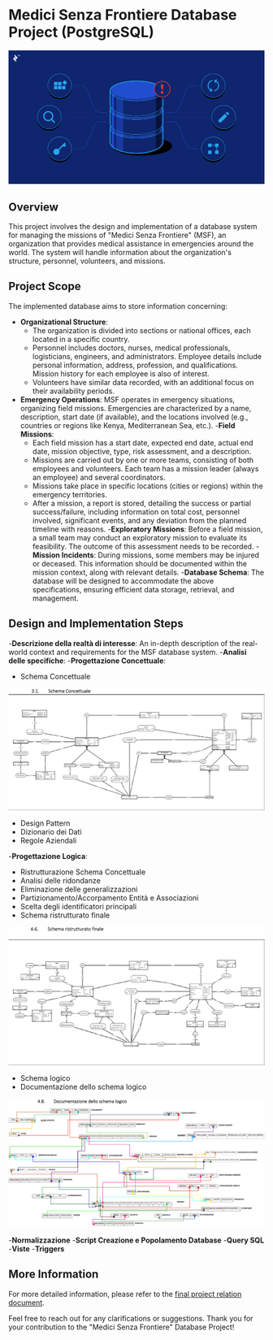 # Medici Senza Frontiere Database Project (PostgreSQL)

<div align="center">
   <img src="imgs/Database_Design.png" alt="Database Design">
</div>

## Overview

This project involves the design and implementation of a database system for managing the missions of "Medici Senza Frontiere" (MSF), an organization that provides medical assistance in emergencies around the world. The system will handle information about the organization's structure, personnel, volunteers, and missions.

## Project Scope
The implemented database aims to store information concerning:
- **Organizational Structure**:
   - The organization is divided into sections or national offices, each located in a specific country.
   - Personnel includes doctors, nurses, medical professionals, logisticians, engineers, and administrators. Employee details include personal information, address, profession, and qualifications. Mission history for each employee is also of interest.
   - Volunteers have similar data recorded, with an additional focus on their availability periods.
- **Emergency Operations**: MSF operates in emergency situations, organizing field missions. Emergencies are characterized by a name, description, start date (if available), and the locations involved (e.g., countries or regions like Kenya, Mediterranean Sea, etc.).
-**Field Missions**:
   - Each field mission has a start date, expected end date, actual end date, mission objective, type, risk assessment, and a description.
   - Missions are carried out by one or more teams, consisting of both employees and volunteers. Each team has a mission leader (always an employee) and several coordinators.
   - Missions take place in specific locations (cities or regions) within the emergency territories.
   - After a mission, a report is stored, detailing the success or partial success/failure, including information on total cost, personnel involved, significant events, and any deviation from the planned timeline with reasons.
-**Exploratory Missions**: Before a field mission, a small team may conduct an exploratory mission to evaluate its feasibility. The outcome of this assessment needs to be recorded.
-**Mission Incidents**: During missions, some members may be injured or deceased. This information should be documented within the mission context, along with relevant details.
-**Database Schema**: The database will be designed to accommodate the above specifications, ensuring efficient data storage, retrieval, and management.

## Design and Implementation Steps
-**Descrizione della realtà di interesse**: An in-depth description of the real-world context and requirements for the MSF database system.
-**Analisi delle specifiche**:
-**Progettazione Concettuale**:
   - Schema Concettuale

<div align="center">
   <img src="imgs/SchemaConcettuale.png" alt="Schema Concettuale">
</div>

   - Design Pattern
   - Dizionario dei Dati
   - Regole Aziendali

-**Progettazione Logica**:
   - Ristrutturazione Schema Concettuale
   - Analisi delle ridondanze
   - Eliminazione delle generalizzazioni
   - Partizionamento/Accorpamento Entità e Associazioni
   - Scelta degli identificatori principali
   - Schema ristrutturato finale

<div align="center">
   <img src="imgs/SchemaRistrutturato.png" alt="Schema Ristrutturato">
</div>

   - Schema logico
   - Documentazione dello schema logico

<div align="center">
   <img src="imgs/DocumentazioneSchemaLogico.png" alt="Documentazione Schema Logico">
</div>

-**Normalizzazione**
-**Script Creazione e Popolamento Database**
-**Query SQL**
-**Viste**
-**Triggers**

## More Information

For more detailed information, please refer to the [final project relation document](https://github.com/MattiaMarseglia/Volunteer-Mission-Management-System/blob/main/Relazione%20Basi%20di%20Dati%20I-Z%20Gruppo%2012.pdf).

Feel free to reach out for any clarifications or suggestions. Thank you for your contribution to the "Medici Senza Frontiere" Database Project!
